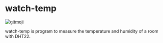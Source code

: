 # watch-temp

[![gitmoji](https://img.shields.io/badge/gitmoji-%20😜%20😍-FFDD67.svg?style=flat-square)](https://gitmoji.dev)

watch-temp is program to measure the temperature and humidity of a room with DHT22.